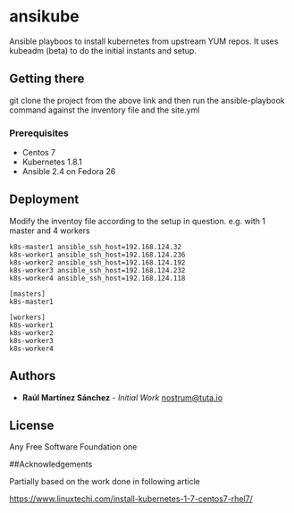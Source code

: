 # ansikube

Ansible playboos to install kubernetes from upstream YUM repos. It uses kubeadm (beta) to do the initial instants and setup.

## Getting there

git clone the project from the above link and then run the ansible-playbook command against the inventory file and the site.yml

### Prerequisites

* Centos 7
* Kubernetes 1.8.1
* Ansible 2.4 on Fedora 26


## Deployment

Modify the inventoy file according to the setup in question.
e.g. with 1 master and 4 workers

```
k8s-master1 ansible_ssh_host=192.168.124.32
k8s-worker1 ansible_ssh_host=192.168.124.236
k8s-worker2 ansible_ssh_host=192.168.124.192
k8s-worker3 ansible_ssh_host=192.168.124.232
k8s-worker4 ansible_ssh_host=192.168.124.118

[masters]
k8s-master1

[workers]
k8s-worker1
k8s-worker2
k8s-worker3
k8s-worker4
```

## Authors

* **Raúl Martínez Sánchez** - *Initial Work* nostrum@tuta.io

## License

Any Free Software Foundation one

##Acknowledgements

Partially based on the work done in following article

https://www.linuxtechi.com/install-kubernetes-1-7-centos7-rhel7/
